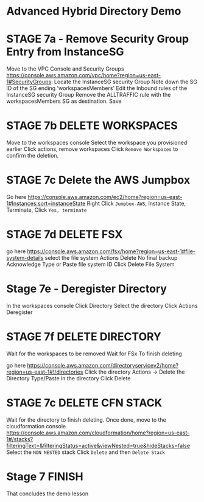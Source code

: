 # Advanced Hybrid Directory Demo

# STAGE 7a - Remove Security Group Entry from InstanceSG
Move to the VPC Console and Security Groups https://console.aws.amazon.com/vpc/home?region=us-east-1#SecurityGroups:
Locate the InstanceSG security Group
Note down the SG ID of the SG ending 'workspacesMembers'
Edit the Inbound rules of the InstanceSG security Group
Remove the ALLTRAFFIC rule with the workspacesMembers SG as destination.
Save

# STAGE 7b DELETE WORKSPACES
Move to the workspaces console
Select the workspace you provisioned earlier
Click actions, remove workspaces
Click `Remove Workspaces` to confirm the deletion.

# STAGE 7c Delete the AWS Jumpbox

Go here https://console.aws.amazon.com/ec2/home?region=us-east-1#Instances:sort=instanceState
Right Click `Jumpbox-AWS`, Instance State, Terminate, Click `Yes, terminate`

# STAGE 7d DELETE FSX
go here https://console.aws.amazon.com/fsx/home?region=us-east-1#file-system-details
select the file system
Actions Delete
No final backup
Acknowledge
Type or Paste file system ID
Click Delete File System

# Stage 7e - Deregister Directory
In the workspaces console
Click Directory
Select the directory
Click Actions
Deregister

# STAGE 7f DELETE DIRECTORY
Wait for the workspaces to be removed
Wait for FSx To finish deleting

go here https://console.aws.amazon.com/directoryservicev2/home?region=us-east-1#!/directories
Click the directory
Actions -> Delete the Directory
Type/Paste in the directory
Click Delete

# STAGE 7c DELETE CFN STACK
Wait for the directory to finish deleting.
Once done, move to the cloudformation console
https://console.aws.amazon.com/cloudformation/home?region=us-east-1#/stacks?filteringText=&filteringStatus=active&viewNested=true&hideStacks=false
Select the `NON NESTED` stack
Click `Delete` and then `Delete Stack`

# Stage 7 FINISH

That concludes the demo lesson

